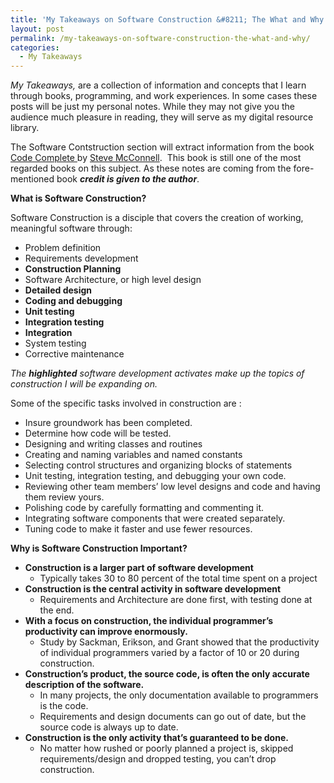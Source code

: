 ```yaml
---
title: 'My Takeaways on Software Construction &#8211; The What and Why'
layout: post
permalink: /my-takeaways-on-software-construction-the-what-and-why/
categories:
  - My Takeaways
---
```

*My Takeaways,* are a collection of information and concepts that I learn through books, programming, and work experiences. In some cases these posts will be just my personal notes. While they may not give you the audience much pleasure in reading, they will serve as my digital resource library.

The Software Contstruction section will extract information from the book <a href="http://www.amazon.com/Code-Complete-Practical-Handbook-Construction/dp/0735619670/ref=sr_1_2?s=books&ie=UTF8&qid=1404135814&sr=1-2&keywords=software+construction" target="_blank">Code Complete </a>by <a href="http://www.amazon.com/Steve-McConnell/e/B000APETRK/ref=ntt_athr_dp_pel_1" target="_blank">Steve McConnell</a>.  This book is still one of the most regarded books on this subject. As these notes are coming from the fore-mentioned book ***credit is given to the author***.

**What is Software Construction?**

Software Construction is a disciple that covers the creation of working, meaningful software through:<!--more-->

  * Problem definition
  * Requirements development
  * **Construction Planning**
  * Software Architecture, or high level design
  * **Detailed design**
  * **Coding and debugging**
  * **Unit testing**
  * **Integration testing**
  * **Integration**
  * System testing
  * Corrective maintenance

*The **highlighted** software development activates make up the topics of construction I will be expanding on.*

Some of the specific tasks involved in construction are :

  * Insure groundwork has been completed.
  * Determine how code will be tested.
  * Designing and writing classes and routines
  * Creating and naming variables and named constants
  * Selecting control structures and organizing blocks of statements
  * Unit testing, integration testing, and debugging your own code.
  * Reviewing other team members’ low level designs and code and having them review yours.
  * Polishing code by carefully formatting and commenting it.
  * Integrating software components that were created separately.
  * Tuning code to make it faster and use fewer resources.

**Why is Software Construction Important?**

  * **Construction is a larger part of software development** 
      * Typically takes 30 to 80 percent of the total time spent on a project
  * **Construction is the central activity in software development** 
      * Requirements and Architecture are done first, with testing done at the end.
  * **With a focus on construction, the individual programmer’s productivity can improve enormously.** 
      * Study by Sackman, Erikson, and Grant showed that the productivity of individual programmers varied by a factor of 10 or 20 during construction.
  * **Construction’s product, the source code, is often the only accurate description of the software.** 
      * In many projects, the only documentation available to programmers is the code.
      * Requirements and design documents can go out of date, but the source code is always up to date.
  * **Construction is the only activity that’s guaranteed to be done.** 
      * No matter how rushed or poorly planned a project is, skipped requirements/design and dropped testing, you can’t drop construction.

&nbsp;